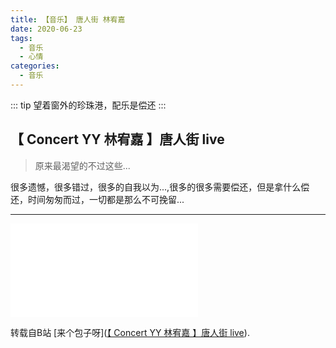 ```yaml
---
title: 【音乐】 唐人街 林宥嘉
date: 2020-06-23
tags:
  - 音乐
  - 心情
categories:
  - 音乐
---
```

::: tip
望着窗外的珍珠港，配乐是偿还
:::
<!-- more -->
## 【 Concert YY 林宥嘉 】唐人街 live

> 原来最渴望的不过这些...

 很多遗憾，很多错过，很多的自我以为...,很多的很多需要偿还，但是拿什么偿还，时间匆匆而过，一切都是那么不可挽留...

---  

<iframe src="//player.bilibili.com/player.html?aid=79489934&bvid=BV13J41167ko&cid=186884941&page=1" scrolling="no" border="0" frameborder="no" framespacing="0" allowfullscreen="true"> </iframe>

 转载自B站 [来个包子呀]([【 Concert YY 林宥嘉 】唐人街 live](https://www.bilibili.com/video/BV13J41167ko?from=search&seid=11097326635691907240)).
